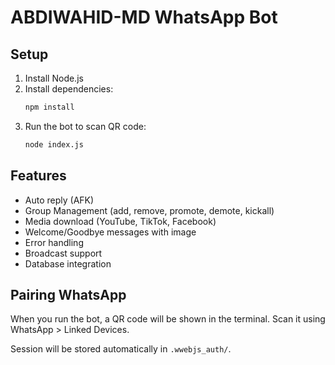 
# ABDIWAHID-MD WhatsApp Bot

## Setup

1. Install Node.js
2. Install dependencies:
   ```bash
   npm install
   ```
3. Run the bot to scan QR code:
   ```bash
   node index.js
   ```

## Features
- Auto reply (AFK)
- Group Management (add, remove, promote, demote, kickall)
- Media download (YouTube, TikTok, Facebook)
- Welcome/Goodbye messages with image
- Error handling
- Broadcast support
- Database integration

## Pairing WhatsApp
When you run the bot, a QR code will be shown in the terminal. Scan it using WhatsApp > Linked Devices.

Session will be stored automatically in `.wwebjs_auth/`.


